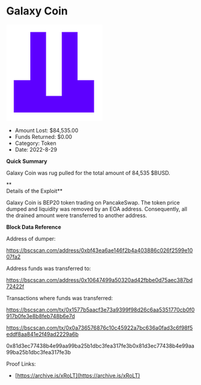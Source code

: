 # Galaxy Coin
![Galaxy Coin](/rektimages/Galaxy-Coin.png)
- Amount Lost: $84,535.00
- Funds Returned: $0.00
- Category: Token
- Date: 2022-8-29

**Quick Summary**

Galaxy Coin was rug pulled for the total amount of 84,535 $BUSD. 

 **  
Details of the Exploit**

Galaxy Coin is BEP20 token trading on PancakeSwap. The token price dumped and liquidity was removed by an EOA address. Consequently, all the drained amount were transferred to another address.

  


 **Block Data Reference**

Address of dumper:

https://bscscan.com/address/0xbf43ea6ae146f2b4a403886c026f2599e1007fa2

Address funds was transferred to:

https://bscscan.com/address/0x10647499a50320ad42fbbe0d75aec387bd72422f

Transactions where funds was transferred:

https://bscscan.com/tx/0x1577b5aacf3e73a9399f98d26c6aa5351770cb0f0917b0fe3e8b8feb748b6e7d

https://bscscan.com/tx/0x0a736576876c10c45922a7bc636a0fad3c6f98f5eddf8aa841e2f49ad2229a6b

0x81d3ec77438b4e99aa99ba25b1dbc3fea317fe3b0x81d3ec77438b4e99aa99ba25b1dbc3fea317fe3b


Proof Links:
- [https://archive.is/xRoLT](https://archive.is/xRoLT)



